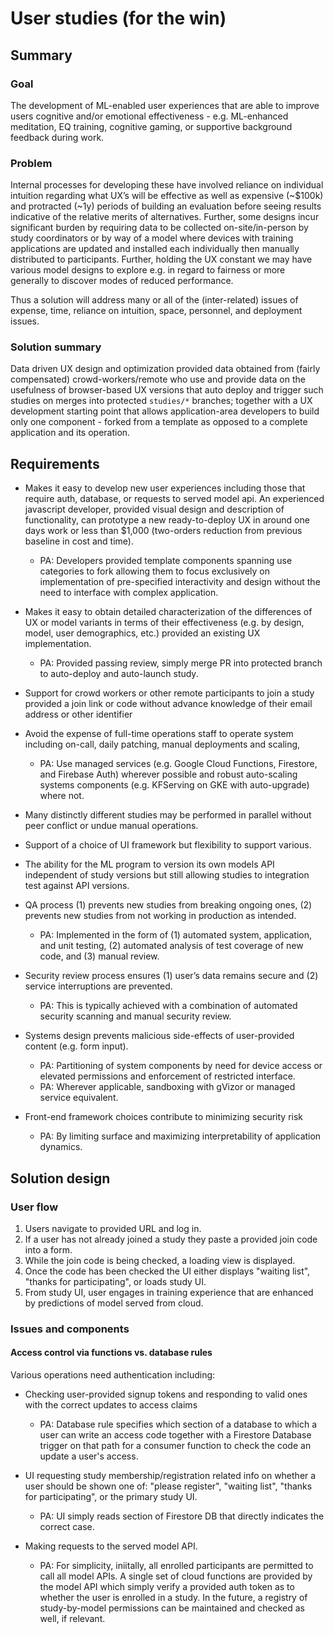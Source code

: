 # User studies (for the win)

## Summary

### Goal

The development of ML-enabled user experiences that are able to improve users cognitive and/or emotional effectiveness - e.g. ML-enhanced meditation, EQ training, cognitive gaming, or supportive background feedback during work.

### Problem

Internal processes for developing these have involved reliance on individual intuition regarding what UX’s will be effective as well as expensive (~$100k) and protracted (~1y) periods of building an evaluation before seeing results indicative of the relative merits of alternatives. Further, some designs incur significant burden by requiring data to be collected on-site/in-person by study coordinators or by way of a model where devices with training applications are updated and installed each individually then manually distributed to participants. Further, holding the UX constant we may have various model designs to explore e.g. in regard to fairness or more generally to discover modes of reduced performance.

Thus a solution will address many or all of the (inter-related) issues of expense, time, reliance on intuition, space, personnel, and deployment issues.

### Solution summary

Data driven UX design and optimization provided data obtained from (fairly compensated) crowd-workers/remote who use and provide data on the usefulness of browser-based UX versions that auto deploy and trigger such studies on merges into protected `studies/*` branches; together with a UX development starting point that allows application-area developers to build only one component - forked from a template as opposed to a complete application and its operation.

## Requirements

- Makes it easy to develop new user experiences including those that require auth, database, or requests to served model api. An experienced javascript developer, provided visual design and description of functionality, can prototype a new ready-to-deploy UX in around one days work or less than $1,000 (two-orders reduction from previous baseline in cost and time).
  - PA: Developers provided template components spanning use categories to fork allowing them to focus exclusively on implementation of pre-specified interactivity and design without the need to interface with complex application.

- Makes it easy to obtain detailed characterization of the differences of UX or model variants in terms of their effectiveness (e.g. by design, model, user demographics, etc.) provided an existing UX implementation.
  - PA: Provided passing review, simply merge PR into protected branch to auto-deploy and auto-launch study.

- Support for crowd workers or other remote participants to join a study provided a join link or code without advance knowledge of their email address or other identifier

- Avoid the expense of full-time operations staff to operate system including on-call, daily patching, manual deployments and scaling, 
  - PA: Use managed services (e.g. Google Cloud Functions, Firestore, and Firebase Auth) wherever possible and robust auto-scaling systems components (e.g. KFServing on GKE with auto-upgrade) where not.

- Many distinctly different studies may be performed in parallel without peer conflict or undue manual operations.

- Support of a choice of UI framework but flexibility to support various.

- The ability for the ML program to version its own models API independent of study versions but still allowing studies to integration test against API versions.

- QA process (1) prevents new studies from breaking ongoing ones, (2) prevents new studies from not working in production as intended.
  - PA: Implemented in the form of (1) automated system, application, and unit testing, (2) automated analysis of test coverage of new code, and (3) manual review.

- Security review process ensures (1) user’s data remains secure and (2) service interruptions are prevented.
  - PA: This is typically achieved with a combination of automated security scanning and manual security review.

- Systems design prevents malicious side-effects of user-provided content (e.g. form input).
  - PA: Partitioning of system components by need for device access or elevated permissions and enforcement of restricted interface.
  - PA: Wherever applicable, sandboxing with gVizor or managed service equivalent.

- Front-end framework choices contribute to minimizing security risk
  - PA: By limiting surface and maximizing interpretability of application dynamics.

## Solution design

### User flow

1. Users navigate to provided URL and log in.
2. If a user has not already joined a study they paste a provided join code into a form.
3. While the join code is being checked, a loading view is displayed.
4. Once the code has been checked the UI either displays "waiting list", "thanks for participating", or loads study UI.
5. From study UI, user engages in training experience that are enhanced by predictions of model served from cloud.

### Issues and components

#### Access control via functions vs. database rules

Various operations need authentication including:

- Checking user-provided signup tokens and responding to valid ones with the correct updates to access claims
  - PA: Database rule specifies which section of a database to which a user can write an access code together with a Firestore Database trigger on that path for a consumer function to check the code an update a user's access.

- UI requesting study membership/registration related info on whether a user should be shown one of: "please register", "waiting list", "thanks for participating", or the primary study UI.
  - PA: UI simply reads section of Firestore DB that directly indicates the correct case.

- Making requests to the served model API.
  - PA: For simplicity, iniitally, all enrolled participants are permitted to call all model APIs. A single set of cloud functions are provided by the model API which simply verify a provided auth token as to whether the user is enrolled in a study. In the future, a registry of study-by-model permissions can be maintained and checked as well, if relevant.
